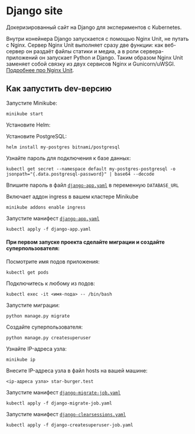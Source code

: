 # Django site

Докеризированный сайт на Django для экспериментов с Kubernetes.

Внутри конейнера Django запускается с помощью Nginx Unit, не путать с Nginx. Сервер Nginx Unit выполняет сразу две функции: как веб-сервер он раздаёт файлы статики и медиа, а в роли сервера-приложений он запускает Python и Django. Таким образом Nginx Unit заменяет собой связку из двух сервисов Nginx и Gunicorn/uWSGI. [Подробнее про Nginx Unit](https://unit.nginx.org/).

## Как запустить dev-версию

Запустите Minikube:
```shell-session
minikube start
```
Установите Helm:

Установите PostgreSQL:
```shell-session
helm install my-postgres bitnami/postgresql
```
Узнайте пароль для подключения к базе данных:
```shell-session
kubectl get secret --namespace default my-postgres-postgresql -o jsonpath="{.data.postgresql-password}" | base64 --decode
```
Впишите пароль в файл [`django-app.yaml`](./django-app.yaml) в переменную `DATABASE_URL`


Включает аддон ingress в вашем кластере Minikube
```shell-session
minikube addons enable ingress
```

Запустите манифест [`django-app.yaml`](./django-app.yaml)
```shell-session
kubectl apply -f django-app.yaml
```
#### При первом запуске проекта сделайте миграции и создайте суперпользователя:
Посмотрите имя подов приложения:
```shell-session
kubectl get pods
```
Подключитесь к любому из подов:
```shell-session
kubectl exec -it <имя-пода> -- /bin/bash
```
Запустите миграции:
```shell-session
python manage.py migrate
```
Создайте суперпользователя:
```shell-session
python manage.py createsuperuser
```
Узнайте  IP-адреса узла:
```
minikube ip
```

Внесите IP-адреса узла в файл hosts на вашей машине:
```
<ip-адреса узла> star-burger.test
```

Запустите манифест [`django-migrate-job.yaml`](./django-migrate-job.yaml)
```shell-session
kubectl apply -f django-migrate-job.yaml
```

Запустите манифест [`django-clearsessions.yaml`](./django-clearsessions.yaml)
```shell-session
kubectl apply -f django-createsuperuser-job.yaml
```
